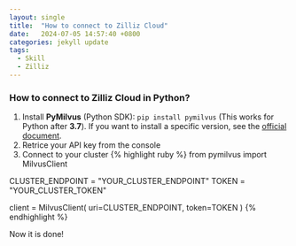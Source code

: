 ```yaml
---
layout: single
title:  "How to connect to Zilliz Cloud"
date:   2024-07-05 14:57:40 +0800
categories: jekyll update
tags:
  - Skill
  - Zilliz
---
```

### How to connect to Zilliz Cloud in Python?
1. Install **PyMilvus** (Python SDK): `pip install pymilvus` (This works for Python after **3.7**). If you want to install a specific version, see the [official document](https://docs.zilliz.com/docs/install-sdks#install-pymilvus-python-sdk).
2. Retrice your API key from the console
3. Connect to your cluster
{% highlight ruby %}
from pymilvus import MilvusClient

CLUSTER_ENDPOINT = "YOUR_CLUSTER_ENDPOINT"
TOKEN = "YOUR_CLUSTER_TOKEN"

client = MilvusClient(
    uri=CLUSTER_ENDPOINT,
    token=TOKEN 
)
{% endhighlight %}

Now it is done!
